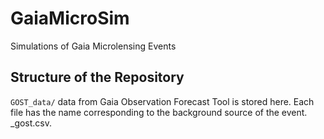 # GaiaMicroSim
Simulations of Gaia Microlensing Events

## Structure of the Repository

`GOST_data/` data from Gaia Observation Forecast Tool is stored here. Each file has the name corresponding to the background source of the event. <Gaia DR2 backgound source id>_gost.csv.

